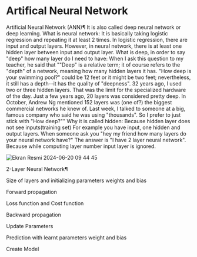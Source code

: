 # Artifical Neural Network

Artificial Neural Network (ANN)¶
It is also called deep neural network or deep learning.
What is neural network: It is basically taking logistic regression and repeating it at least 2 times.
In logistic regression, there are input and output layers. However, in neural network, there is at least one hidden layer between input and output layer.
What is deep, in order to say "deep" how many layer do I need to have: When I ask this question to my teacher, he said that ""Deep" is a relative term; it of course refers to the "depth" of a network, meaning how many hidden layers it has. "How deep is your swimming pool?" could be 12 feet or it might be two feet; nevertheless, it still has a depth--it has the quality of "deepness". 32 years ago, I used two or three hidden layers. That was the limit for the specialized hardware of the day. Just a few years ago, 20 layers was considered pretty deep. In October, Andrew Ng mentioned 152 layers was (one of?) the biggest commercial networks he knew of. Last week, I talked to someone at a big, famous company who said he was using "thousands". So I prefer to just stick with "How deep?""
Why it is called hidden: Because hidden layer does not see inputs(training set)
For example you have input, one hidden and output layers. When someone ask you "hey my friend how many layers do your neural network have?" The answer is "I have 2 layer neural network". Because while computing layer number input layer is ignored.


![Ekran Resmi 2024-06-20 09 44 45](https://github.com/MuhammetEminOzdemir/ANN_ArtificalNeuralNetwork/assets/80462839/ebf3f03d-b26b-4bc4-8ed0-4509d43005e5)

2-Layer Neural Network¶

Size of layers and initializing parameters weights and bias

Forward propagation

Loss function and Cost function

Backward propagation

Update Parameters

Prediction with learnt parameters weight and bias

Create Model
